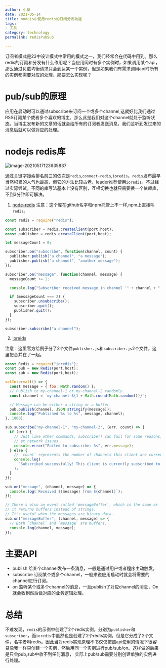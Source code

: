 ```yaml
---
author: 小莫
date: 2021-05-14
title: nodejs中使用redis的订阅分发功能
tags:
- 工具
category: technology
permalink: redisPubSub

---
```

订阅者模式是23中设计模式中常用的模式之一，我们经常会在代码中用到。那么redis的订阅和分发有什么作用呢？当应用同时有多个实例时，如果调用某个api，那么通过负载均衡请求只会到达某一个实例，但是如果我们有需求调用api时所有的实例都需要对应的处理，那要怎么实现呢？


<!-- more -->
# pub/sub的原理
应用在启动时可以通过subscribe来订阅一个或多个channel,这就好比我们通过RSS订阅某个或者多个喜欢的博主，那么此是我们对这个channel就处于监听状态。当博主发布新的文章的话就会给所有的订阅者发送消息，我们监听到发过来的消息后就可以做对应的处理。

# nodejs redis库
![image-20210517123635837](https://image.xiaomo.info//blog/image-20210517123635837.png)

通过关键字搜索排名前三的依次是`redis`,`connect-redis`,`ioredis`，`redis`发布最早当然积累的人气也最高，但它的方法比较古老，leader推荐使用`ioredis`。不过经过实际尝试，不同的库写法基本上没有区别，互相切换也就只需要换一个依赖库，不到3分钟即可解决。

1. [node-redis](https://github.com/NodeRedis/node-redis)
  注意：这个库在github名字和npm托管上不一样,npm上直接叫`redis`。

  ```js
  const redis = require("redis");
  
  const subscriber = redis.createClient(port,host);
  const publisher = redis.createClient(port,host);
  
  let messageCount = 0;
  
  subscriber.on("subscribe", function(channel, count) {
    publisher.publish("a channel", "a message");
    publisher.publish("a channel", "another message");
  });
  
  subscriber.on("message", function(channel, message) {
    messageCount += 1;
  
    console.log("Subscriber received message in channel '" + channel + "': " + message);
  
    if (messageCount === 2) {
      subscriber.unsubscribe();
      subscriber.quit();
      publisher.quit();
    }
  });
  
  subscriber.subscribe("a channel");
  ```

2. [ioreids](https://www.npmjs.com/package/ioredis)

  注意：这里官方给例子分了2个文件`publisher.js`和`subscriber.js`2个文件，这里把合并在了一起。

```js
const Redis = require("ioredis");
const pub = new Redis(port,host);
const sub = new Redis(port,host);

setInterval(() => {
  const message = { foo: Math.random() };
  // Publish to my-channel-1 or my-channel-2 randomly.
  const channel = `my-channel-${1 + Math.round(Math.random())}`;

  // Message can be either a string or a buffer
  pub.publish(channel, JSON.stringify(message));
  console.log("Published %s to %s", message, channel);
}, 1000);

sub.subscribe("my-channel-1", "my-channel-2", (err, count) => {
  if (err) {
    // Just like other commands, subscribe() can fail for some reasons,
    // ex network issues.
    console.error("Failed to subscribe: %s", err.message);
  } else {
    // `count` represents the number of channels this client are currently subscribed to.
    console.log(
      `Subscribed successfully! This client is currently subscribed to ${count} channels.`
    );
  }
});

sub.on("message", (channel, message) => {
  console.log(`Received ${message} from ${channel}`);
});

// There's also an event called 'messageBuffer', which is the same as 'message' except
// it returns buffers instead of strings.
// It's useful when the messages are binary data.
sub.on("messageBuffer", (channel, message) => {
  // Both `channel` and `message` are buffers.
  console.log(channel, message);
});
```



# 主要API

-   publish        给某个channel发布一条消息，一般是通过用户或者程序主动触发。
-   subscribe    订阅某个或多个channel，一般来说应用启动时就会将需要的channel进行订阅。
-   on                 监听某个或多个channel的消息，一旦publish了对应channel的消息，On就会收到然后做对应的业务逻辑处理。



# 总结

不难发现，`redis`的示例中创建了2个redis实例，分别为`publisher`和`subscriber`，而`ioredis`中虽然也是创建了2个redis实例，但是它分成了2个文件，名字者叫redis。因此当对redis实现原理不书仅仅按照api使用的情况下很容易像我一样只创建一个实例，然后用同一个实例进行pub/sub/on。这样做的后果是只会pub,sub中收不到任何消息， 实际上pub/sub需要分别创建单独的实例进行处理。